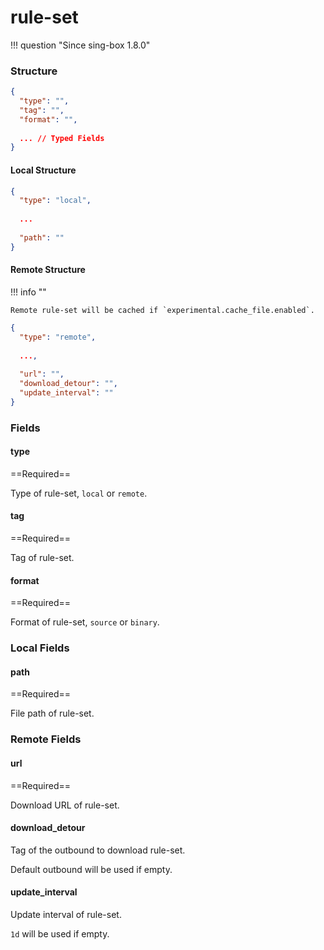 # rule-set

!!! question "Since sing-box 1.8.0"

### Structure

```json
{
  "type": "",
  "tag": "",
  "format": "",
  
  ... // Typed Fields
}
```

#### Local Structure

```json
{
  "type": "local",
  
  ...
  
  "path": ""
}
```

#### Remote Structure

!!! info ""

    Remote rule-set will be cached if `experimental.cache_file.enabled`.

```json
{
  "type": "remote",
  
  ...,
  
  "url": "",
  "download_detour": "",
  "update_interval": ""
}
```

### Fields

#### type

==Required==

Type of rule-set, `local` or `remote`.

#### tag

==Required==

Tag of rule-set.

#### format

==Required==

Format of rule-set, `source` or `binary`.

### Local Fields

#### path

==Required==

File path of rule-set.

### Remote Fields

#### url

==Required==

Download URL of rule-set.

#### download_detour

Tag of the outbound to download rule-set.

Default outbound will be used if empty.

#### update_interval

Update interval of rule-set.

`1d` will be used if empty.
